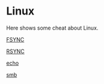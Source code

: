 # Linux
Here shows some cheat about Linux.

[FSYNC](fsync.md)  

[RSYNC](rsync.md)

[echo](echo.md)

[smb](smb.md)